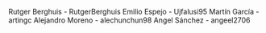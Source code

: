 Rutger Berghuis - RutgerBerghuis
Emilio Espejo - Ujfalusi95
Martín García - artingc
Alejandro Moreno - alechunchun98
Angel Sánchez - angeel2706
